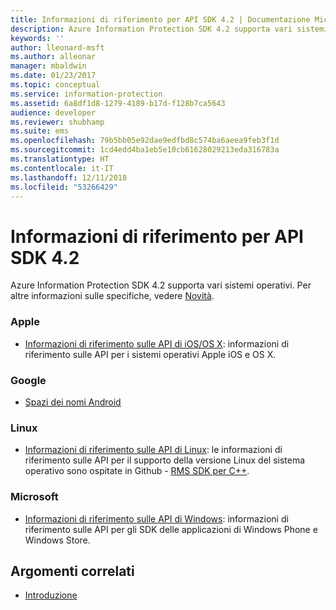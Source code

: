 ```yaml
---
title: Informazioni di riferimento per API SDK 4.2 | Documentazione Microsoft
description: Azure Information Protection SDK 4.2 supporta vari sistemi operativi, tra cui Android, iOS, OS X, Linux, Windows Phone e Windows Store.
keywords: ''
author: lleonard-msft
ms.author: alleonar
manager: mbaldwin
ms.date: 01/23/2017
ms.topic: conceptual
ms.service: information-protection
ms.assetid: 6a8df1d8-1279-4189-b17d-f128b7ca5643
audience: developer
ms.reviewer: shubhamp
ms.suite: ems
ms.openlocfilehash: 79b5bb05e92dae9edfbd8c574ba6aeea9feb3f1d
ms.sourcegitcommit: 1cd4edd4ba1eb5e10cb61628029213eda316783a
ms.translationtype: HT
ms.contentlocale: it-IT
ms.lasthandoff: 12/11/2018
ms.locfileid: "53266429"
---
```

# <a name="api-sdk-42-reference"></a>Informazioni di riferimento per API SDK 4.2

Azure Information Protection SDK 4.2 supporta vari sistemi operativi. Per altre informazioni sulle specifiche, vedere [Novità](release-notes.md).

### <a name="apple"></a>Apple
- [Informazioni di riferimento sulle API di iOS/OS X](https://msdn.microsoft.com/library/dn758306.aspx): informazioni di riferimento sulle API per i sistemi operativi Apple iOS e OS X.

### <a name="google"></a>Google
- [Spazi dei nomi Android](https://msdn.microsoft.com/library/dn758245.aspx)

### <a name="linux"></a>Linux
- [Informazioni di riferimento sulle API di Linux](linux-c-api-reference.md): le informazioni di riferimento sulle API per il supporto della versione Linux del sistema operativo sono ospitate in Github - [RMS SDK per C++](https://azuread.github.io/rms-sdk-for-cpp/annotated.html).

### <a name="microsoft"></a>Microsoft
- [Informazioni di riferimento sulle API di Windows](https://msdn.microsoft.com/library/dn891914.aspx): informazioni di riferimento sulle API per gli SDK delle applicazioni di Windows Phone e Windows Store.

## <a name="related-topics"></a>Argomenti correlati

* [Introduzione](get-started.md)

